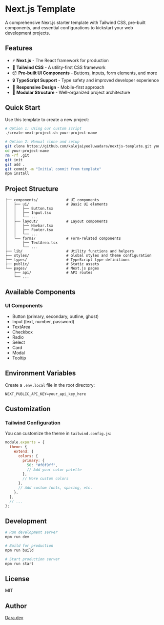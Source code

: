 # Next.js Template

A comprehensive Next.js starter template with Tailwind CSS, pre-built components, and essential configurations to kickstart your web development projects.

## Features

- ⚡️ **Next.js** - The React framework for production
- 🎨 **Tailwind CSS** - A utility-first CSS framework
- 📦 **Pre-built UI Components** - Buttons, inputs, form elements, and more
- 🔒 **TypeScript Support** - Type safety and improved developer experience
- 📱 **Responsive Design** - Mobile-first approach
- 🧩 **Modular Structure** - Well-organized project architecture

## Quick Start

Use this template to create a new project:

```bash
# Option 1: Using our custom script
./create-next-project.sh your-project-name

# Option 2: Manual clone and setup
git clone https://github.com/kalejaiyeoluwadara/nextjs-template.git your-project-name
cd your-project-name
rm -rf .git
git init
git add .
git commit -m "Initial commit from template"
npm install
```

## Project Structure

```
├── components/             # UI components
│   ├── ui/                 # Basic UI elements
│   │   ├── Button.tsx
│   │   ├── Input.tsx
│   │   └── ...
│   ├── layout/             # Layout components
│   │   ├── Navbar.tsx
│   │   ├── Footer.tsx
│   │   └── ...
│   └── forms/              # Form-related components
│       ├── TextArea.tsx
│       └── ...
├── lib/                    # Utility functions and helpers
├── styles/                 # Global styles and theme configuration
├── types/                  # TypeScript type definitions
├── public/                 # Static assets
└── pages/                  # Next.js pages
    ├── api/                # API routes
    └── ...
```

## Available Components

### UI Components

- Button (primary, secondary, outline, ghost)
- Input (text, number, password)
- TextArea
- Checkbox
- Radio
- Select
- Card
- Modal
- Tooltip

## Environment Variables

Create a `.env.local` file in the root directory:

```
NEXT_PUBLIC_API_KEY=your_api_key_here
```

## Customization

### Tailwind Configuration

You can customize the theme in `tailwind.config.js`:

```js
module.exports = {
  theme: {
    extend: {
      colors: {
        primary: {
          50: "#f0f9ff",
          // Add your color palette
        },
        // More custom colors
      },
      // Add custom fonts, spacing, etc.
    },
  },
  // ...
};
```

## Development

```bash
# Run development server
npm run dev

# Build for production
npm run build

# Start production server
npm run start
```

## License

MIT

## Author

[Dara.dev](https://github.com/kalejaiyeoluwadara)

